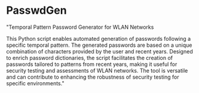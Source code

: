 # PasswdGen
"Temporal Pattern Password Generator for WLAN Networks

This Python script enables automated generation of passwords following a specific temporal pattern. The generated passwords are based on a unique combination of characters provided by the user and recent years. Designed to enrich password dictionaries, the script facilitates the creation of passwords tailored to patterns from recent years, making it useful for security testing and assessments of WLAN networks. The tool is versatile and can contribute to enhancing the robustness of security testing for specific environments."
